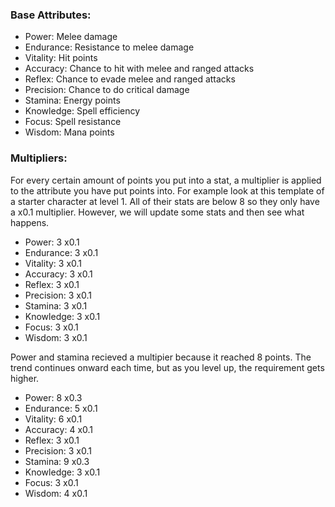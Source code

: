 ### Base Attributes:

- Power: Melee damage
- Endurance: Resistance to melee damage
- Vitality: Hit points
- Accuracy: Chance to hit with melee and ranged attacks
- Reflex: Chance to evade melee and ranged attacks
- Precision: Chance to do critical damage
- Stamina: Energy points
- Knowledge: Spell efficiency
- Focus: Spell resistance
- Wisdom: Mana points

### Multipliers:

For every certain amount of points you put into a stat, a multiplier is applied to the attribute you have put points into.
For example look at this template of a starter character at level 1.
All of their stats are below 8 so they only have a x0.1 multiplier.
However, we will update some stats and then see what happens.

- Power: 3 x0.1
- Endurance: 3 x0.1
- Vitality: 3 x0.1
- Accuracy: 3 x0.1
- Reflex: 3 x0.1
- Precision: 3 x0.1
- Stamina: 3 x0.1
- Knowledge: 3 x0.1
- Focus: 3 x0.1
- Wisdom: 3 x0.1

Power and stamina recieved a multipier because it reached 8 points.
The trend continues onward each time, but as you level up, the requirement gets higher.

- Power: 8 x0.3
- Endurance: 5 x0.1
- Vitality: 6 x0.1
- Accuracy: 4 x0.1
- Reflex: 3 x0.1
- Precision: 3 x0.1
- Stamina: 9 x0.3
- Knowledge: 3 x0.1
- Focus: 3 x0.1
- Wisdom: 4 x0.1
